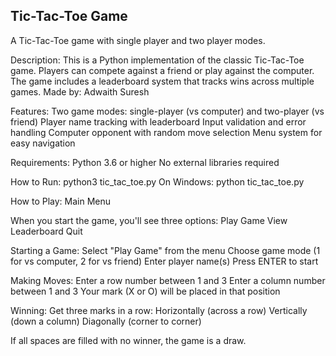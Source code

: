 Tic-Tac-Toe Game
-------------------
A Tic-Tac-Toe game with single player and two player modes.

Description: This is a Python implementation of the classic Tic-Tac-Toe game. Players can compete against a friend or play against the computer. The game includes a leaderboard system that tracks wins across multiple games.
Made by: Adwaith Suresh

Features:
Two game modes: single-player (vs computer) and two-player (vs friend)
Player name tracking with leaderboard
Input validation and error handling
Computer opponent with random move selection
Menu system for easy navigation

Requirements:
Python 3.6 or higher
No external libraries required

How to Run:
python3 tic_tac_toe.py
On Windows:
python tic_tac_toe.py

How to Play:
Main Menu

When you start the game, you'll see three options:
Play Game
View Leaderboard
Quit

Starting a Game:
Select "Play Game" from the menu
Choose game mode (1 for vs computer, 2 for vs friend)
Enter player name(s)
Press ENTER to start

Making Moves:
Enter a row number between 1 and 3
Enter a column number between 1 and 3
Your mark (X or O) will be placed in that position

Winning:
Get three marks in a row:
Horizontally (across a row)
Vertically (down a column)
Diagonally (corner to corner)

If all spaces are filled with no winner, the game is a draw.
